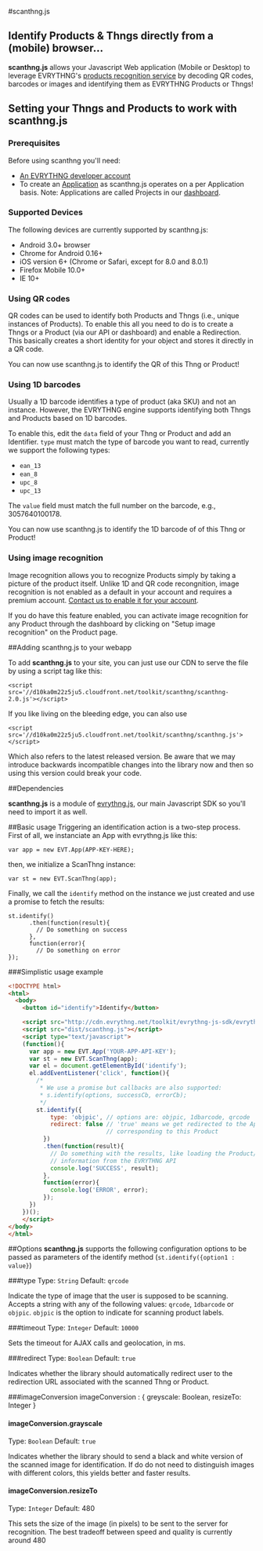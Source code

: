 #scanthng.js 
## Identify Products & Thngs directly from a (mobile) browser...

**scanthng.js** allows your Javascript Web application (Mobile or Desktop) to leverage EVRYTHNG's [products recognition service](https://dev.evrythng.com/documentation/extended#recognitions) by decoding QR codes, barcodes or images and identifying them as EVRYTHNG Products or Thngs!

## Setting your Thngs and Products to work with scanthng.js

### Prerequisites
Before using scanthng you'll need:

* [An EVRYTHNG developer account](https://dashboard.evrythng.com)
* To create an [Application](https://dashboard.evrythng.com/projects/setup/details) as scanthng.js operates on a per Application basis. Note: Applications are called Projects in our [dashboard](https://dashboard.evrythng.com/projects/setup/details).

### Supported Devices

The following devices are currently supported by scanthng.js:

* Android 3.0+ browser
* Chrome for Android 0.16+
* iOS version 6+ (Chrome or Safari, except for 8.0 and 8.0.1)
* Firefox Mobile 10.0+
* IE 10+

### Using QR codes

QR codes can be used to identify both Products and Thngs (i.e., unique instances of Products). To enable this all you need to do is to create a Thngs or a Product (via our API or dashboard) and enable a Redirection. This basically creates a short identity for your object and stores it directly in a QR code.

You can now use scanthng.js to identify the QR of this Thng or Product!

### Using 1D barcodes

Usually a 1D barcode identifies a type of product (aka SKU) and not an instance. However, the EVRYTHNG engine supports identifying both Thngs and Products based on 1D barcodes.

To enable this, edit the `data` field of your Thng or Product and add an Identifier. `type` must match the type of barcode you want to read, currently we support the following types:
* `ean_13`
* `ean_8`
* `upc_8`
* `upc_13`

The `value` field must match the full number on the barcode, e.g., 3057640100178.

You can now use scanthng.js to identify the 1D barcode of of this Thng or Product!

### Using image recognition

Image recognition allows you to recognize Products simply by taking a picture of the product itself. Unlike 1D and QR code recongnition, image recognition is not enabled as a default in your account and requires a premium account. [Contact us to enable it for your account](https://evrythng.com/contact-us/).

If you do have this feature enabled, you can activate image recognition for any Product through the dashboard by clicking on "Setup image recognition" on the Product page.

##Adding scanthng.js to your webapp

To add **scanthng.js** to your site, you can just use our CDN to serve the file by using a script tag like this:

    <script src='//d10ka0m22z5ju5.cloudfront.net/toolkit/scanthng/scanthng-2.0.js'></script>

If you like living on the bleeding edge, you can also use 

    <script src='//d10ka0m22z5ju5.cloudfront.net/toolkit/scanthng/scanthng.js'></script>
    
Which also refers to the latest released version. Be aware that we may introduce backwards incompatible changes into the library now and then so using this version could break your code.


##Dependencies

**scanthng.js** is a module of [evrythng.js](https://github.com/evrythng/evrythng-js-sdk), our main Javascript SDK so you'll need to import it as well. 

##Basic usage
Triggering an identification action is a two-step process. First of all, we instanciate an App with evrythng.js like this:

    var app = new EVT.App(APP-KEY-HERE);
    
then, we initialize a ScanThng instance:

    var st = new EVT.ScanThng(app);

Finally, we call the `identify` method on the instance we just created and use a promise to fetch the results:

    st.identify()
          .then(function(result){
            // Do something on success
          },
          function(error){
            // Do something on error
    });
    
###Simplistic usage example

```html
<!DOCTYPE html>
<html>
  <body>
    <button id="identify">Identify</button>

    <script src="http://cdn.evrythng.net/toolkit/evrythng-js-sdk/evrythng.js"></script>
    <script src="dist/scanthng.js"></script>
    <script type="text/javascript">    
    (function(){
      var app = new EVT.App('YOUR-APP-API-KEY');
      var st = new EVT.ScanThng(app);
      var el = document.getElementById('identify');
      el.addEventListener('click', function(){
        /*
         * We use a promise but callbacks are also supported:
         * s.identify(options, successCb, errorCb);
         */
        st.identify({
            type: 'objpic', // options are: objpic, 1dbarcode, qrcode
            redirect: false // 'true' means we get redirected to the App 
                            // corresponding to this Product
          })
          .then(function(result){
            // Do something with the results, like loading the Product/Thng
            // information from the EVRYTHNG API
            console.log('SUCCESS', result);
          },
          function(error){
            console.log('ERROR', error);
          });
      })
    })();
    </script>
</body>
</html>
```

##Options
**scanthng.js** supports the following configuration options to be passed as parameters of the identify method (`st.identify({option1 : value}`)

###type
Type: `String`
Default: `qrcode`

Indicate the type of image that the user is supposed to be scanning. Accepts a string with any of the following values: `qrcode`, `1dbarcode` or `objpic`. `objpic` is the option to indicate for scanning product labels.

###timeout
Type: `Integer`
Default: `10000`

Sets the timeout for AJAX calls and geolocation, in ms.

###redirect
Type: `Boolean`
Default: `true`

Indicates whether the library should automatically redirect user to the redirection URL associated with the scanned Thng or Product.

###imageConversion
    imageConversion : {
              greyscale: Boolean,
              resizeTo: Integer
    }
    
#### imageConversion.grayscale
Type: `Boolean`
Default: `true`
    
Indicates whether the library should to send a black and white version of the scanned image for identification. If do do not need to distinguish images with different colors, this yields better and faster results.

#### imageConversion.resizeTo
Type: `Integer`
Default: 480
    
This sets the size of the image (in pixels) to be sent to the server for recognition. The best tradeoff between speed and quality is currently around 480
